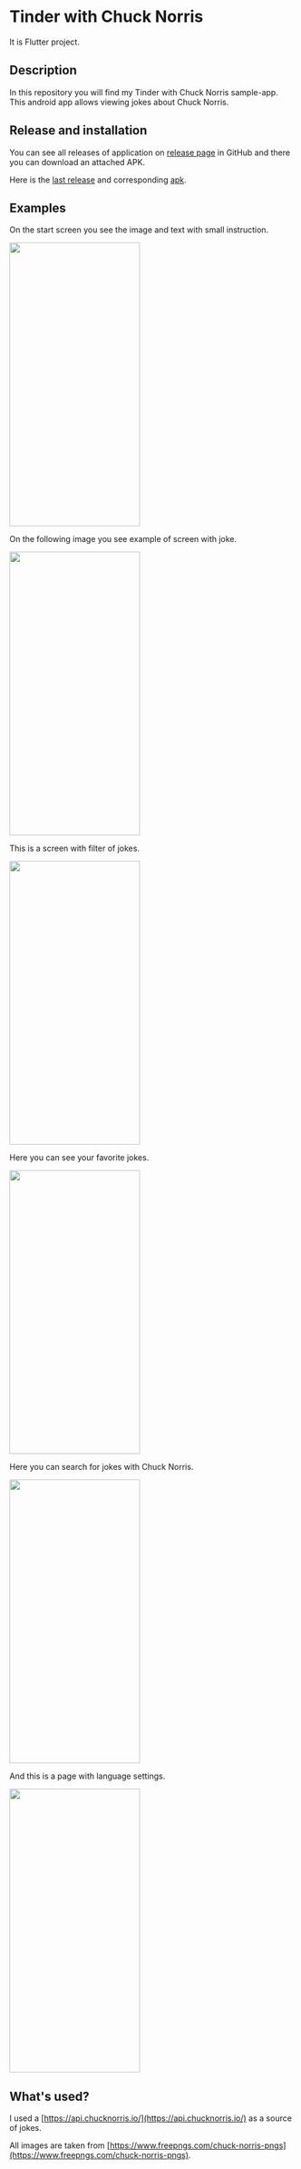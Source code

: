 # Tinder with Chuck Norris

It is Flutter project.

## Description

In this repository you will find my Tinder with Chuck Norris sample-app. This android app allows
viewing jokes about Chuck Norris.

## Release and installation

You can see all releases of application on [release page](https://github.com/vladdan16/ChuckNorrisJokesApp/releases)
in GitHub and there you can download an attached APK.

Here is the [last release](https://github.com/vladdan16/ChuckNorrisJokesApp/releases/tag/v1.5.3) and corresponding
[apk](https://github.com/vladdan16/ChuckNorrisJokesApp/releases/download/v1.5.3/ChuckNorrisJokesApp-v1.5.3.apk).

## Examples

<p>On the start screen you see the image and text with small instruction.</p>
<img src="./screens/start_screen.jpg" width="230" height="500">
<p>On the following image you see example of screen with joke.</p>
<img src="./screens/joke_screen.jpg" width="230" height="500">
<p>This is a screen with filter of jokes.</p>
<img src="./screens/filter_screen.jpg" width="230" height="500">
<p>Here you can see your favorite jokes.</p>
<img src="./screens/favorites_screen.jpg" width="230" height="500">
<p>Here you can search for jokes with Chuck Norris.</p>
<img src="./screens/search_screen.jpg" width="230" height="500">
<p>And this is a page with language settings.</p>
<img src="./screens/settings_screen.jpg" width="230" height="500">

## What's used?

I used a [https://api.chucknorris.io/](https://api.chucknorris.io/) as a source of jokes.

All images are taken
from [https://www.freepngs.com/chuck-norris-pngs](https://www.freepngs.com/chuck-norris-pngs).
